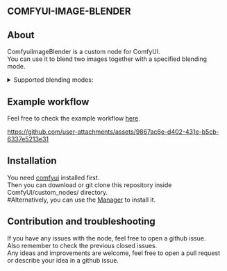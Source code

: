## COMFYUI-IMAGE-BLENDER

## About
ComfyuiImageBlender is a custom node for ComfyUI.  
You can use it to blend two images together with a specified blending mode.
<details>
  <summary>Supported blending modes:</summary>
  <ul>
    <li>Normal group
      <ul>
        <li>normal</li>
        <li>dissolve</li>
      </ul>
    </li>
    <li>Darken group
      <ul>
        <li>darken</li>
        <li>multiply</li>
        <li>color burn</li>
        <li>linear burn</li>
        <li>darker color</li>
      </ul>
    </li>
    <li>Lighten group
      <ul>
        <li>lighten</li>
        <li>screen</li>
        <li>color dodge</li>
        <li>linear dodge</li>
        <li>lighten color</li>
      </ul>
    </li>
    <li>Overlay group
      <ul>
        <li>overlay</li>
        <li>soft light</li>
        <li>hard light</li>
        <li>vivid light</li>
        <li>linear light</li>
        <li>pin light</li>
        <li>hard mix</li>
      </ul>
    </li>
    <li>Inversion group
      <ul>
        <li>difference</li>
        <li>exclusion</li>
        <li>subtract</li>
        <li>divide</li>
      </ul>
    </li>
  </ul>
</details>

## Example workflow
Feel free to check the example workflow [here](https://github.com/vault-developer/comfyui-image-blender/blob/master/workfow.example.json).  

https://github.com/user-attachments/assets/9867ac6e-d402-431e-b5cb-6337e5213e31

## Installation
You need [comfyui](https://github.com/comfyanonymous/ComfyUI) installed first.  
Then you can download or git clone this repository inside ComfyUI/custom_nodes/ directory.  
#Alternatively, you can use the [Manager](https://github.com/ltdrdata/ComfyUI-Manager) to install it.

## Contribution and troubleshooting
If you have any issues with the node, feel free to open a github issue.  
Also remember to check the previous closed issues.  
Any ideas and improvements are welcome, feel free to open a pull request or describe your idea in a github issue.  
